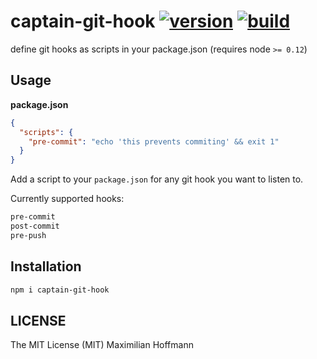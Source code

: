 captain-git-hook [![version][1]][2] [![build][3]][4]
================

define git hooks as scripts in your package.json (requires node `>= 0.12`)

Usage
-----

__package.json__
```json
{
  "scripts": {
    "pre-commit": "echo 'this prevents commiting' && exit 1"
  }
}
```

Add a script to your `package.json` for any git hook you want to listen to.

Currently supported hooks:

```bash
pre-commit
post-commit
pre-push
```

Installation
------------

```bash
npm i captain-git-hook
```

LICENSE
-------

The MIT License (MIT) Maximilian Hoffmann

[1]: http://img.shields.io/npm/v/captain-git-hook.svg?style=flat
[2]: https://www.npmjs.org/package/captain-git-hook
[3]: http://img.shields.io/travis/maxhoffmann/captain-git-hook.svg?style=flat
[4]: https://travis-ci.org/maxhoffmann/captain-git-hook
